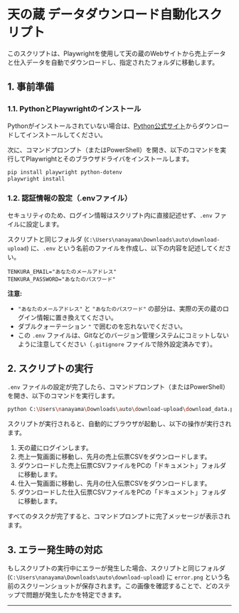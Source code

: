 # 天の蔵 データダウンロード自動化スクリプト

このスクリプトは、Playwrightを使用して天の蔵のWebサイトから売上データと仕入データを自動でダウンロードし、指定されたフォルダに移動します。

## 1. 事前準備

### 1.1. PythonとPlaywrightのインストール

Pythonがインストールされていない場合は、[Python公式サイト](https://www.python.org/downloads/)からダウンロードしてインストールしてください。

次に、コマンドプロンプト（またはPowerShell）を開き、以下のコマンドを実行してPlaywrightとそのブラウザドライバをインストールします。

```bash
pip install playwright python-dotenv
playwright install
```

### 1.2. 認証情報の設定（.envファイル）

セキュリティのため、ログイン情報はスクリプト内に直接記述せず、`.env` ファイルに設定します。

スクリプトと同じフォルダ (`C:\Users\nanayama\Downloads\auto\download-upload`) に、`.env` という名前のファイルを作成し、以下の内容を記述してください。

```
TENKURA_EMAIL="あなたのメールアドレス"
TENKURA_PASSWORD="あなたのパスワード"
```

**注意:**
*   `"あなたのメールアドレス"` と `"あなたのパスワード"` の部分は、実際の天の蔵のログイン情報に置き換えてください。
*   ダブルクォーテーション `"` で囲むのを忘れないでください。
*   この `.env` ファイルは、Gitなどのバージョン管理システムにコミットしないように注意してください（`.gitignore` ファイルで除外設定済みです）。

## 2. スクリプトの実行

`.env` ファイルの設定が完了したら、コマンドプロンプト（またはPowerShell）を開き、以下のコマンドを実行します。

```bash
python C:\Users\nanayama\Downloads\auto\download-upload\download_data.py
```

スクリプトが実行されると、自動的にブラウザが起動し、以下の操作が実行されます。

1.  天の蔵にログインします。
2.  売上一覧画面に移動し、先月の売上伝票CSVをダウンロードします。
3.  ダウンロードした売上伝票CSVファイルをPCの「ドキュメント」フォルダに移動します。
4.  仕入一覧画面に移動し、先月の仕入伝票CSVをダウンロードします。
5.  ダウンロードした仕入伝票CSVファイルをPCの「ドキュメント」フォルダに移動します。

すべてのタスクが完了すると、コマンドプロンプトに完了メッセージが表示されます。

## 3. エラー発生時の対応

もしスクリプトの実行中にエラーが発生した場合、スクリプトと同じフォルダ (`C:\Users\nanayama\Downloads\auto\download-upload`) に `error.png` という名前のスクリーンショットが保存されます。この画像を確認することで、どのステップで問題が発生したかを特定できます。

---

```